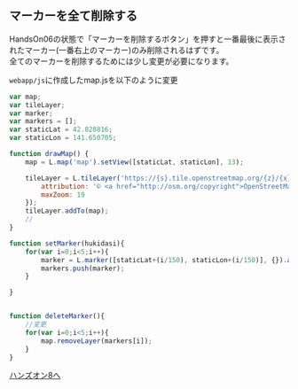 ## マーカーを全て削除する

HandsOn06の状態で「マーカーを削除するボタン」を押すと一番最後に表示されたマーカー(一番右上のマーカー)のみ削除されるはずです。  
全てのマーカーを削除するためには少し変更が必要になります。

`webapp/js`に作成したmap.jsを以下のように変更

```javascript
var map;
var tileLayer;
var marker;
var markers = [];
var staticLat = 42.828816;
var staticLon = 141.650705;

function drawMap() {
    map = L.map('map').setView([staticLat, staticLon], 13);

    tileLayer = L.tileLayer('https://{s}.tile.openstreetmap.org/{z}/{x}/{y}.png', {
        attribution: '© <a href="http://osm.org/copyright">OpenStreetMap</a> contributors, <a href="http://creativecommons.org/licenses/by-sa/2.0/">CC-BY-SA</a>',
        maxZoom: 19
    });
    tileLayer.addTo(map);
    //
}

function setMarker(hukidasi){
    for(var i=0;i<5;i++){
        marker = L.marker([staticLat+(i/150), staticLon+(i/150)], {}).addTo(map).bindPopup(hukidasi);
        markers.push(marker);
    }

}


function deleteMarker(){
    //変更
    for(var i=0;i<5;i++){
        map.removeLayer(markers[i]);
    }
}
```

[ハンズオン8へ](./HandsOn08.md)
